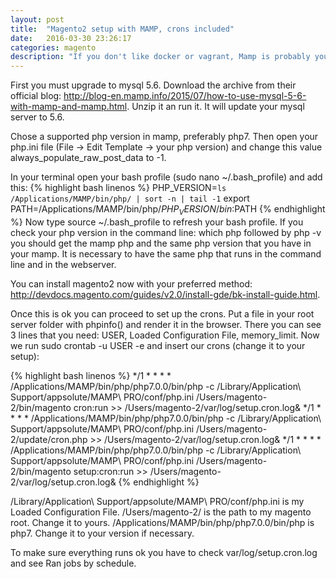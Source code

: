 ```yaml
---
layout: post
title:  "Magento2 setup with MAMP, crons included"
date:   2016-03-30 23:26:17
categories: magento
description: "If you don't like docker or vagrant, Mamp is probably your best alternative to get an easy working setup of magento2."
---
```

First you must upgrade to mysql 5.6. Download the archive from their official blog: http://blog-en.mamp.info/2015/07/how-to-use-mysql-5-6-with-mamp-and-mamp.html. Unzip it an run it. It will update your mysql server to 5.6. 

Chose a supported php version in mamp, preferably php7. Then open your php.ini file (File -> Edit Template -> your php version) and change this value <span class="code">always_populate_raw_post_data</span> to -1.

In your terminal open your bash profile (<span class="code">sudo nano ~/.bash_profile</span>) and add this:
{% highlight bash linenos %}
PHP_VERSION=`ls /Applications/MAMP/bin/php/ | sort -n | tail -1`
export PATH=/Applications/MAMP/bin/php/${PHP_VERSION}/bin:$PATH
{% endhighlight %}
Now type <span class="code">source ~/.bash_profile</span> to refresh your bash profile. If you check your php version in the command line: <span class="code">which php</span> followed by <span class="code">php -v</span> you should get the mamp php and the same php version that you have in your mamp. It is necessary to have the same php that runs in the command line and in the webserver. 

You can install magento2 now with your preferred method: http://devdocs.magento.com/guides/v2.0/install-gde/bk-install-guide.html.

Once this is ok you can proceed to set up the crons. Put a file in your root server folder with <span class="code">phpinfo()</span> and render it in the browser. There you can see 3 lines that you need: USER, Loaded Configuration File, memory_limit. Now we run <span class="code">sudo crontab -u USER -e</span> and insert our crons (change it to your setup):

{% highlight bash linenos %}
*/1 * * * * /Applications/MAMP/bin/php/php7.0.0/bin/php -c /Library/Application\ Support/appsolute/MAMP\ PRO/conf/php.ini /Users/magento-2/bin/magento cron:run >> /Users/magento-2/var/log/setup.cron.log&
*/1 * * * * /Applications/MAMP/bin/php/php7.0.0/bin/php -c /Library/Application\ Support/appsolute/MAMP\ PRO/conf/php.ini /Users/magento-2/update/cron.php >> /Users/magento-2/var/log/setup.cron.log&
*/1 * * * * /Applications/MAMP/bin/php/php7.0.0/bin/php -c /Library/Application\ Support/appsolute/MAMP\ PRO/conf/php.ini /Users/magento-2/bin/magento setup:cron:run >> /Users/magento-2/var/log/setup.cron.log&
{% endhighlight %}

<span class="code">/Library/Application\ Support/appsolute/MAMP\ PRO/conf/php.ini</span> is my Loaded Configuration File.
<span class="code">/Users/magento-2/</span> is the path to my magento root. Change it to yours. 
<span class="code">/Applications/MAMP/bin/php/php7.0.0/bin/php</span> is php7. Change it to your version if necessary.

To make sure everything runs ok you have to check <span class="code">var/log/setup.cron.log</span> and see <span class="code">Ran jobs by schedule.</span>
